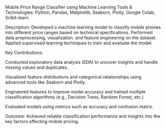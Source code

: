 Mobile Price Range Classifier using Machine Learning
Tools & Technologies: Python, Pandas, Matplotlib, Seaborn, Plotly, Google Colab, Scikit-learn

Description:
Developed a machine learning model to classify mobile phones into different price ranges based on technical specifications. Performed data preprocessing, visualization, and feature engineering on the dataset. Applied supervised learning techniques to train and evaluate the model.

Key Contributions:

Conducted exploratory data analysis (EDA) to uncover insights and handle missing values and duplicates.

Visualized feature distributions and categorical relationships using advanced tools like Seaborn and Plotly.

Engineered features to improve model accuracy and trained multiple classification algorithms (e.g., Decision Trees, Random Forest, etc.).

Evaluated models using metrics such as accuracy and confusion matrix.

Outcome:
Achieved reliable classification performance and insights into the key factors affecting mobile pricing.
